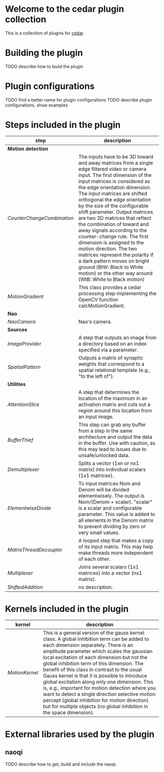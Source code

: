 # Welcome to the cedar plugin collection #

This is a collection of plugins for [cedar](http://cedar.ini.rub.de).

# Building the plugin #

TODO describe how to build the plugin

# Plugin configurations #

TODO find a better name for plugin configurations
TODO describe plugin configurations, show examples


# Steps included in the plugin #

| step     | description |
|----------|-------------|
| **Motion detection** |
| *CounterChangeCombination* | The inputs have to be 3D toward and away matrices from a single edge filtered video or camera input. The first dimension of the input matrices is considered as the edge orientation dimension. The input matrices are shifted orthogonal the edge orientation by the size of the configurable shift parameter. Output matrices are two 3D matrices that reflect the combination of toward and away signals according to the counter-change rule. The first dimension is assigned to the motion direction. The two matrices represent the polarity if a dark pattern moves on bright ground (BtW: Black to White motion) or the other way around (WtB: White to Black motion) |
| *MotionGradient* | This class provides a cedar processing step implementing the OpenCV function calcMotionGradient. |
| **Nao** |
| *NaoCamera* | Nao's camera. |
| **Sources** |
| *ImageProvider* | A step that outputs an image from a directory based on an index specified via a parameter. |
| *SpatialPattern* | Outputs a matrix of synaptic weights that correspond to a spatial relational template (e.g., "to the left of"). |
| **Utilities** |
| *AttentionSlice* | A step that determines the location of the maximum in an activation matrix and cuts out a region around this location from an input image. |
| *BufferThief* | This step can grab any buffer from a step in the same architecture and output the data in the buffer. Use with caution, as this may lead to issues due to unsafe/unlocked data. |
| *Demultiplexer* | Splits a vector (1xn or nx1 matrix) into individual scalars (1x1 matrices). |
| *ElementwiseDivide* | To input matrices Nom and Denom will be divided elementwisely. The output is Nom/(Denom + scalar). "scalar" is a scalar and configurable parameter. This value is added to all elements in the Denom matrix to prevent dividing by zero or very small values. |
| *MatrixThreadDecoupler* | A looped step that makes a copy of its input matrix. This may help make threads more independent of each other. |
| *Multiplexer* | Joins several scalars (1x1 matrices) into a vector (nx1 matrix). |
| *ShiftedAddition* | no description. |




# Kernels included in the plugin #

| kernel   | description |
|----------|-------------|
| *MotionKernel* | This is a general version of the gauss kernel class. A global inhibition term can be added to each dimension separately. There is an amplitude parameter which scales the gaussian local excitation of each dimension but not the global inhibition term of this dimension. The benefit of this class in contrast to the usual Gauss kernel is that it is possible to introduce global excitation along only one dimension. This is, e.g., important for motion detection where you want to detect a single direction selective motion percept (global inhibition for motion direction) but for multiple objects (no global inhibition in the space dimension). |




# External libraries used by the plugin #

## naoqi ##

TODO describe how to get, build and include the naoqi.

